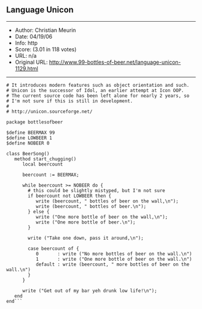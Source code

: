 
## Language Unicon ##
---
- Author: Christian Meurin
- Date: 04/19/06
- Info: http
- Score:  (3.01 in 118 votes)
- URL: n/a
- Original URL: http://www.99-bottles-of-beer.net/language-unicon-1129.html
---

```# Unicon is a "unified extended dialect" of the Icon programming language. 
# It introduces modern features such as object orientation and such.
# Unicon is the successor of Idol, an earlier attempt at Icon OOP.
# The current source code has been left alone for nearly 2 years, so
# I'm not sure if this is still in development.
#
# http://unicon.sourceforge.net/

package bottlesofbeer

$define BEERMAX 99
$define LOWBEER 1
$define NOBEER 0

class BeerSong()
   method start_chugging()
      local beercount

      beercount := BEERMAX;

      while beercount >= NOBEER do {
        # this could be slightly mistyped, but I'm not sure
        if beercount not LOWBEER then {
           write (beercount, " bottles of beer on the wall,\n");
           write (beercount, " bottles of beer.\n");
        } else {
           write ("One more bottle of beer on the wall,\n");
           write ("One more bottle of beer.\n");
        }

        write ("Take one down, pass it around,\n");

        case beercount of {
           0       : write ("No more bottles of beer on the wall.\n")
           1       : write ("One more bottle of beer on the wall.\n")
           default : write (beercount, " more bottles of beer on the wall.\n")
        }
      }

      write ("Get out of my bar yeh drunk low life!\n");
   end
end```